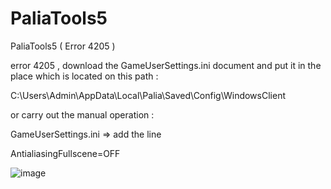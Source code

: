 # PaliaTools5
 PaliaTools5 ( Error 4205 )

error 4205 , download the GameUserSettings.ini document and put it in the place which is located on this path :

C:\Users\Admin\AppData\Local\Palia\Saved\Config\WindowsClient

or carry out the manual operation :

GameUserSettings.ini => add the line

AntialiasingFullscene=OFF

![image](https://github.com/Popolia/PaliaTools5/assets/69745473/7da1c6fa-6ce2-4846-837a-1a27b98888c9)
